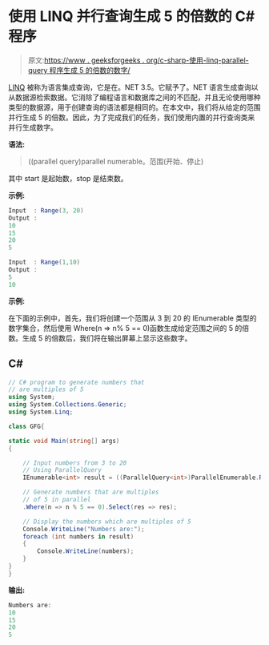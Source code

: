 # 使用 LINQ 并行查询生成 5 的倍数的 C# 程序

> 原文:[https://www . geeksforgeeks . org/c-sharp-使用-linq-parallel-query 程序生成 5 的倍数的数字/](https://www.geeksforgeeks.org/c-sharp-program-to-generate-numbers-that-are-multiples-of-5-using-the-linq-parallel-query/)

[LINQ](https://www.geeksforgeeks.org/linq-language-integrated-query/) 被称为语言集成查询，它是在。NET 3.5。它赋予了。NET 语言生成查询以从数据源检索数据。它消除了编程语言和数据库之间的不匹配，并且无论使用哪种类型的数据源，用于创建查询的语法都是相同的。在本文中，我们将从给定的范围并行生成 5 的倍数。因此，为了完成我们的任务，我们使用内置的并行查询类来并行生成数字。

**语法:**

> ((parallel query<int>)parallel numerable。范围(开始、停止)

其中 start 是起始数，stop 是结束数。

**示例:**

```cs
Input  : Range(3, 20)
Output :
10
15
20
5

Input  : Range(1,10)
Output :
5
10
```

**示例:**

在下面的示例中，首先，我们将创建一个范围从 3 到 20 的 IEnumerable 类型的数字集合，然后使用 Where(n => n% 5 == 0)函数生成给定范围之间的 5 的倍数。生成 5 的倍数后，我们将在输出屏幕上显示这些数字。

## C#

```cs
// C# program to generate numbers that 
// are multiples of 5 
using System;
using System.Collections.Generic;
using System.Linq;

class GFG{

static void Main(string[] args)
{

    // Input numbers from 3 to 20
    // Using ParallelQuery
    IEnumerable<int> result = ((ParallelQuery<int>)ParallelEnumerable.Range(3, 20))

    // Generate numbers that are multiples 
    // of 5 in parallel
    .Where(n => n % 5 == 0).Select(res => res);

    // Display the numbers which are multiples of 5
    Console.WriteLine("Numbers are:");
    foreach (int numbers in result) 
    {
        Console.WriteLine(numbers); 
    }
}
}
```

**输出:**

```cs
Numbers are:
10
15
20
5
```